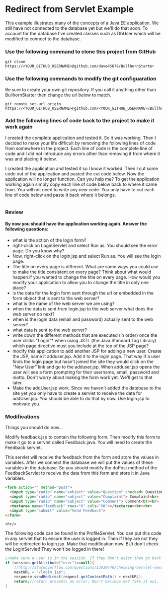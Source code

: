 # Redirect from Servlet Example
This example illustrates many of the concepts of a Java EE application. We still have not connected to the database yet but we'll do that soon. To account for the database I've created classes such as DbUser which will be modified to connect to the database.

### Use the following command to clone this project from GitHub

```console
git clone https://<YOUR_GITHUB_USERNAME>@github.com/dave45678/BullhornStarter
```
### Use the following commands to modify the git configuaration 
Be sure to create your own git repository. If you call it anything other than
BullhornStarter then change the url below to match.
```console
git remote set-url origin https://<YOUR_GITHUB_USERNAME>@github.com/<YOUR_GITHUB_USERNAME>/BullhornStarter
```

### Add the following lines of code back to the project to make it work again
I created the complete application and tested it. So it was working. Then I decided to make your life difficult by removing the following lines of code from somewhere in the project. Each line of code is the complete line of code and I did not introduce any errors other than removing it from where it was and placing it below. 

I created the application and tested it so I know it worked. Then I cut some code out of the application and pasted
the cut code below. Now the application will no longer function. Can you help me?
To get the application working again simply copy each line of code below back to where it came from. You will not need to write any new code. You only have to cut each line of code below and paste it back where it belongs.

```java

```

### Review
#### By now you should have the application working again. Answer the following questions:
* what is the action of the login form?
* right-click on LoginServlet and select Run as. You should see the error page. Do you know why?
* Now, right-click on the login.jsp and select Run as. You will see the login page. 
* The title on every page is different. What are some ways you could use to make the title consistent on every page? Think about what would happen if you wanted to change the title on every page. How would you modify your application to allow you to change the title in only one place?
* is the data for the login form sent through the url or embedded in the form object that is sent to the web server?
*  what is the name of the web server we are using?
* when the data is sent from login.jsp to the web server what does the web server do next?
* when is the login data (email and password) actually sent to the web server?
* what data is sent to the web server?
* write down the different methods that are executed (in order) once the user clicks "Login"*  when using JSTL (the Java Standard Tag Library) which page directive must you include at the top of the JSP page?
* modify this application to add another JSP for adding a new user. Create the JSP, name it adduser.jsp. Add it to the login page. That way if a user finds the login page but hasn't joined the site they would click on the "New User" link and go to the adduser.jsp. When adduser.jsp opens the user will see a form prompting for their username, email, password and motto. Don't worry about making the form work yet. We'll get to that later.
* Make the addUser.jsp work. Since we haven't added the database to the site yet you only have to create a servlet to receive the data for addUser.jsp. You should be able to do that by now. Use login.jsp to motivate you.

### Modifications
Things you should do now...

Modify feedback.jsp to contain the following form. Then modify this form to make it go to a servlet called Feedback.java. You will need to create the Feedback servlet.

This servlet will receive the feedback from the form and store the values in variables. After we connect the database we will put the values of these variables in the database. So you should modify the doPost method of the FeedbackServlet to receive the data from this form and store it in Java variables.

```html
<form action="" method="post">
  <input type="radio" name="subject" value="Question" checked> Question<br>
  <input type="radio" name="subject" value="Complaint"> Complaint<br>
  <input type="radio" name="subject" value="Comment"> Comment<br><br>
  <textarea name="feedback" rows="6" cols="50"></textarea><br><br>
  <input type="submit" value="Send Feedback">
</form> 
```
    <hr/>
The following code can be found in the ProfileServlet. You can put this code in any servlet that to ensure the user is logged in. Then if they are not they will be redirected to login.jsp. Make that modification now. BUt don't check the LoginServlet! They won't be logged in there!

```java
//make sure a user is in the session. If they don't exist then go back to the login page.
if (session.getAttribute("user")==null){
    //http://stackoverflow.com/questions/13638446/checking-servlet-session-attribute-value-in-jsp-file
    nextURL = "/login.jsp";
    response.sendRedirect(request.getContextPath() + nextURL);
    return;//return prevents an error; Don't believe me? Take it out.
}
 ```
